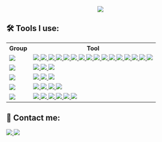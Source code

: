 <div align="center">
    <img src="https://img.icons8.com/color/48/developer--v1.png"/>
</div>

<h2>🛠️ Tools I use:</h2>

<table>
  <tr>
    <th>Group</th>
    <th>Tool</th>
  </tr>
  <tr>
    <td>
        <a href="https://en.wikipedia.org/wiki/Language" target="_blank"> <img src="https://img.icons8.com/external-flaticons-lineal-color-flat-icons/48/external-coding-language-computer-science-flaticons-lineal-color-flat-icons-2.png"/> </a> 
    </td>
    <td>
        <a href="https://en.wikipedia.org/wiki/C_(programming_language)" target="_blank"> <img src="https://img.icons8.com/color/48/c-programming.png"/> </a> 
        <a href="https://en.wikipedia.org/wiki/C%2B%2B" target="_blank"> <img src="https://img.icons8.com/color/48/c-plus-plus-logo.png"/> </a> 
        <a href="https://en.wikipedia.org/wiki/C_Sharp_(programming_language)" target="_blank"> <img src="https://img.icons8.com/color/48/c-sharp-logo.png"/> </a> 
        <a href="https://kotlinlang.org" target="_blank"> <img src="https://img.icons8.com/color/48/kotlin.png"/> </a>
        <a href="https://en.wikipedia.org/wiki/Java_(programming_language)" target="_blank"> <img src="https://img.icons8.com/color/48/java-coffee-cup-logo--v1.png"/> </a>
        <a href="https://www.python.org" target="_blank"> <img src="https://img.icons8.com/color/48/python--v1.png"/> </a> 
        <a href="https://developer.mozilla.org/en-US/docs/Web/JavaScript" target="_blank"> <img src="https://img.icons8.com/color/48/javascript.png"/> </a> 
        <a href="https://www.typescriptlang.org" target="_blank"> <img src="https://img.icons8.com/color/48/typescript.png"/> </a> 
        <a href="https://img.icons8.com/color/344/graphql.png" target="_blank"> <img src="https://img.icons8.com/color/48/graphql.png"/> </a>
        <a href="https://www.gnu.org/software/bash" target="_blank"> <img src="https://img.icons8.com/color/48/console.png"/> </a> 
        <a href="https://www.w3.org/html" target="_blank"> <img src="https://img.icons8.com/color/48/html-5.png"/> </a> 
        <a href="https://www.w3schools.com/css" target="_blank"> <img src="https://img.icons8.com/color/48/css3.png"/> </a> 
        <a href="https://sass-lang.com" target="_blank"> <img src="https://img.icons8.com/color/48/sass.png"/> </a> 
        <a href="https://www.json.org/json-en.html" target="_blank"> <img src="https://img.icons8.com/color/48/json--v1.png"/> </a> 
        <a href="https://en.wikipedia.org/wiki/XML" target="_blank"> <img src="https://img.icons8.com/color/48/xml.png"/> </a> 
        <a href="https://en.wikipedia.org/wiki/Markdown" target="_blank"> <img src="https://img.icons8.com/color/48/markdown.png"/> </a>
    </td>
  </tr>
  <tr>
    <td>
        <a href="https://en.wikipedia.org/wiki/Database" target="_blank"> <img src="https://img.icons8.com/fluency/48/database.png"/> </a> 
    </td>
    <td>
        <a href="https://github.com/linksplatform" target="_blank"> <img src="https://avatars.githubusercontent.com/u/15116341?s=48&v=4"/> </a> 
        <a href="https://www.mysql.com" target="_blank"> <img src="https://img.icons8.com/fluent/48/000000/mysql-logo.png"/> </a>
        <a href="https://www.postgresql.org" target="_blank"> <img src="https://img.icons8.com/color/48/postgreesql.png"/> </a>
    </td>
  </tr>
  <tr>
    <td>
        <a href="https://en.wikipedia.org/wiki/Operating_system" target="_blank"> <img src="https://img.icons8.com/external-flaticons-lineal-color-flat-icons/48/external-operating-system-computer-science-flaticons-lineal-color-flat-icons.png"/> </a> 
    </td>
    <td>
        <a href="https://www.android.com" target="_blank"> <img src="https://img.icons8.com/fluency/48/android-os.png"/> </a>
        <a href="https://www.linux.org/" target="_blank"> <img src="https://img.icons8.com/color/48/linux--v1.png"/> </a>
        <a href="https://www.microsoft.com/en-us/windows" target="_blank"> <img src="https://img.icons8.com/fluency/48/windows-10.png"/> </a>
    </td>
  </tr>
  <tr>
    <td>
        <a href="https://en.wikipedia.org/wiki/Package_manager" target="_blank"> <img src="https://img.icons8.com/emoji/48/package-.png"/> </a> 
    </td>
    <td>
        <a href="https://www.npmjs.com/" target="_blank"> <img src="https://img.icons8.com/color/48/npm.png"/> </a> 
        <a href="https://yarnpkg.com/" target="_blank"> <img src="https://img.icons8.com/external-tal-revivo-color-tal-revivo/48/external-yarn-fast-reliable-and-secure-dependency-management-web-portal-logo-color-tal-revivo.png"/> </a> 
        <a href="https://www.nuget.org" target="_blank"> <img src="https://img.icons8.com/external-tal-revivo-color-tal-revivo/48/external-nuget-a-free-and-open-source-package-manager-designed-for-the-microsoft-development-platform-logo-color-tal-revivo.png"/> </a>
        <a href="https://conan.io/" target="_blank"> <img src="https://avatars.githubusercontent.com/u/15212165?s=48&v=4"/> </a>
    </td>
  </tr>
  <tr>
    <td>
        <img src="https://img.icons8.com/external-flaticons-flat-flat-icons/48/external-multitool-vacation-planning-cycling-tour-flaticons-flat-flat-icons.png"/>
    </td>
    <td>
        <a href="https://git-scm.com/" target="_blank"> <img src="https://img.icons8.com/color/48/git.png"/> </a> 
        <a href="https://nodejs.org" target="_blank"> <img src="https://img.icons8.com/color/48/nodejs.png"/> </a>
        <a href="https://webpack.js.org" target="_blank"> <img src="https://img.icons8.com/color/48/webpack.png"/> </a> 
        <a href="https://reactjs.org" target="_blank"> <img src="https://img.icons8.com/color/48/react-native.png"/> </a>
        <a href="https://www.google.com" target="_blank"> <img src="https://img.icons8.com/color/48/google-logo.png"/> </a> 
<!--         <a href="https://habitica.com" target="_blank"> <img src="https://avatars.githubusercontent.com/u/3834775?s=48&v=4?"/> </a>  -->
        <a href="https://www.jetbrains.com/" target="_blank"> <img src="https://img.icons8.com/color/48/jetbrains.png"/> </a>
    </td>
  </tr>
</table>

<h2>💬 Contact me:</h2>
<div>
    <a href="https://t.me/FreePhoenix888" target="_blank"> <img src="https://img.icons8.com/color/48/telegram-app--v1.png"/> </a> 
    <a href="https://discord.com/users/298466999426613268" target="_blank"> <img src="https://img.icons8.com/color/48/discord-logo.png"/> </a> 
</div>
